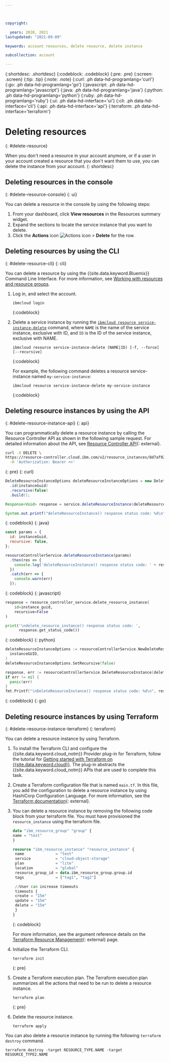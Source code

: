 ```yaml
---



copyright:

  years: 2020, 2021
lastupdated: "2021-09-09"

keywords: account resources, delete resource, delete instance

subcollection: account

---
```


{:shortdesc: .shortdesc}
{:codeblock: .codeblock}
{:pre: .pre}
{:screen: .screen}
{:tip: .tip}
{:note: .note}
{:curl: .ph data-hd-programlang='curl'}
{:go: .ph data-hd-programlang='go'}
{:javascript: .ph data-hd-programlang='javascript'}
{:java: .ph data-hd-programlang='java'}
{:python: .ph data-hd-programlang='python'}
{:ruby: .ph data-hd-programlang='ruby'}
{:ui: .ph data-hd-interface='ui'}
{:cli: .ph data-hd-interface='cli'}
{:api: .ph data-hd-interface='api'}
{:terraform: .ph data-hd-interface='terraform'}

# Deleting resources 
{: #delete-resource}

When you don't need a resource in your account anymore, or if a user in your account created a resource that you don't want them to use, you can delete the instance from your account.
{: shortdesc}

## Deleting resources in the console
{: #delete-resource-console}
{: ui}

You can delete a resource in the console by using the following steps:

1. From your dashboard, click **View resources** in the Resources summary widget.
2. Expand the sections to locate the service instance that you want to delete.
3. Click the **Actions** icon ![Actions icon](../icons/action-menu-icon.svg) > **Delete** for the row.

## Deleting resources by using the CLI
{: #delete-resource-cli}
{: cli}

You can delete a resource by using the {{site.data.keyword.Bluemix}} Command Line Interface. For more information, see [Working with resources and resource groups](/docs/cli?topic=cli-ibmcloud_commands_resource).

1. Log in, and select the account.

   ```
   ibmcloud login
   ```
   {:codeblock}

2. Delete a service instance by running the [`ibmcloud resource service-instance-delete`](/docs/cli?topic=cli-ibmcloud_commands_resource#ibmcloud_resource_service_instance_delete) command, where `NAME` is the name of the service instance, exclusive with ID, and `ID` is the ID of the service instance, exclusive with NAME.

   ```
   ibmcloud resource service-instance-delete (NAME|ID) [-f, --force] [--recursive]
   ```
   {:codeblock}

   For example, the following command deletes a resource service-instance named `my-service-instance`:

   ```
   ibmcloud resource service-instance-delete my-service-instance
   ```
   {:codeblock}
   

## Deleting resource instances by using the API
{: #delete-resource-instance-api}
{: api}

You can programmatically delete a resource instance by calling the Resource Controller API as shown in the following sample request. For detailed information about the API, see [Resource Controller API](https://cloud.ibm.com/apidocs/resource-controller/resource-controller#delete-resource-instance){: external}.

```bash
curl -X DELETE \
https://resource-controller.cloud.ibm.com/v2/resource_instances/8d7af921-b136-4078-9666-081bd8470d94 \
  -H 'Authorization: Bearer <>'
```
{: pre}
{: curl}

```java
DeleteResourceInstanceOptions deleteResourceInstanceOptions = new DeleteResourceInstanceOptions.Builder()
  .id(instanceGuid)
  .recursive(false)
  .build();

Response<Void> response = service.deleteResourceInstance(deleteResourceInstanceOptions).execute();

System.out.printf("deleteResourceInstance() response status code: %d\n", response.getStatusCode());
```
{: codeblock}
{: java}

```javascript
const params = {
  id: instanceGuid,
  recursive: false,
};

resourceControllerService.deleteResourceInstance(params)
  .then(res => {
    console.log('deleteResourceInstance() response status code: ' + res.status);
  })
  .catch(err => {
    console.warn(err)
  });
  ```
{: codeblock}
{: javascript}

```python
response = resource_controller_service.delete_resource_instance(
    id=instance_guid,
    recursive=False
)

print('\ndelete_resource_instance() response status code: ',
      response.get_status_code())
```
{: codeblock}
{: python}

```go
deleteResourceInstanceOptions := resourceControllerService.NewDeleteResourceInstanceOptions(
  instanceGUID,
)
deleteResourceInstanceOptions.SetRecursive(false)

response, err := resourceControllerService.DeleteResourceInstance(deleteResourceInstanceOptions)
if err != nil {
  panic(err)
}
fmt.Printf("\nDeleteResourceInstance() response status code: %d\n", response.StatusCode)
```
{: codeblock}
{: go}

## Deleting resource instances by using Terraform
{: #delete-resource-instance-terraform}
{: terraform}

You can delete a resource instance by using Terraform. 

1. To install the Terraform CLI and configure the {{site.data.keyword.cloud_notm}} Provider plug-in for Terraform, follow the tutorial for [Getting started with Terraform on {{site.data.keyword.cloud}}](/docs/ibm-cloud-provider-for-terraform?topic=ibm-cloud-provider-for-terraform-getting-started). The plug-in abstracts the {{site.data.keyword.cloud_notm}} APIs that are used to complete this task.

2. Create a Terraform configuration file that is named `main.tf`. In this file, you add the configuration to delete a resource instance by using HashiCorp Configuration Language. For more information, see the [Terraform documentation](https://www.terraform.io/docs/language/index.html){: external}.

3. You can delete a resource instance by removing the following code block from your terraform file. You must have provisioned the `resource_instance` using the terraform file.

   ```terraform
   data "ibm_resource_group" "group" {
   name = "test"
   }

   resource "ibm_resource_instance" "resource_instance" {
    name              = "test"
    service           = "cloud-object-storage"
    plan              = "lite"
    location          = "global"
    resource_group_id = data.ibm_resource_group.group.id
    tags              = ["tag1", "tag2"]

    //User can increase timeouts
    timeouts {
    create = "15m"
    update = "15m"
    delete = "15m"
    }
   }
   ```
   {: codeblock}

   For more information, see the argument reference details on the [Terraform Resource Management](https://registry.terraform.io/providers/IBM-Cloud/ibm/latest/docs/resources/resource_instance){: external} page.
  
4. Initialize the Terraform CLI.

   ```
   terraform init
   ```
   {: pre}
   
5. Create a Terraform execution plan. The Terraform execution plan summarizes all the actions that need to be run to delete a resource instance.

   ```
   terraform plan
   ```
   {: pre}

6. Delete the resource instance.

   ```
   terraform apply
   ```
    
You can also delete a resource instance by running the following `terraform destroy` command.

```
terraform destroy -target RESOURCE_TYPE.NAME -target RESOURCE_TYPE2.NAME
```

